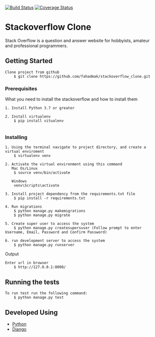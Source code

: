 [![Build Status](https://travis-ci.org/fahadmak/stackoverflow_clone.svg?branch=develop)](https://travis-ci.org/fahadmak/stackoverflow_clone)
[![Coverage Status](https://coveralls.io/repos/github/fahadmak/stackoverflow_clone/badge.svg?branch=develop)](https://coveralls.io/github/fahadmak/stackoverflow_clone?branch=develop)
# Stackoverflow Clone
Stack Overflow is a question and answer website for hobbyists, amateur and professional programmers. 

## Getting Started

```
Clone project from github
    $ git clone https://github.com/fahadmak/stackoverflow_clone.git
```

### Prerequisites

What you need to install the stackoverflow and how to install them

```
1. Install Python 3.7 or greater

2. Install virtualenv 
    $ pip install vitualenv
    
```

### Installing

```
1. Using the terminal navigate to project directory, and create a virtual enviroment
    $ virtualenv venv

2. Activate the virtual environment using this command
   Mac Os/Linux
    $ source venv/bin/activate
   
   Windows
    venv\Scripts\activate
    
3. Install project dependency from the requirements.txt file
    $ pip install -r requirements.txt
    
4. Run migrations
    $ python manage.py makemigrations
    $ python manage.py migrate
    
5. Create super user to access the system
    $ python manage.py createsupersuser (Follow prompt to enter Username, Email, Password and Confirm Password)
    
6. run development server to access the system
    $ python manage.py runserver
```

Output

```
Enter url in browser
    $ http://127.0.0.1:8000/
```


## Running the tests

```
To run test run the following command:
    $ python manage.py test
```

## Developed Using

* [Python](https://www.python.org/)
* [Django](https://www.djangoproject.com/)

